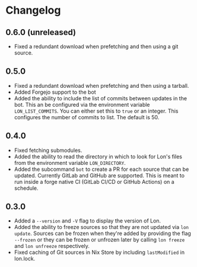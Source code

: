 # Changelog

## 0.6.0 (unreleased)

- Fixed a redundant download when prefetching and then using a git source.

## 0.5.0

- Fixed a redundant download when prefetching and then using a tarball.
- Added Forgejo support to the bot
- Added the ability to include the list of commits between updates in the bot.
  This an be configured via the environment variable `LON_LIST_COMMITS`. You
  can either set this to `true` or an integer. This configures the number of
  commits to list. The default is 50.

## 0.4.0

- Fixed fetching submodules.
- Added the ability to read the directory in which to look for Lon's files from
  the environment variable `LON_DIRECTORY`.
- Added the subcommand `bot` to create a PR for each source that can be
  updated. Currently GitLab and GitHub are supported. This is meant to run
  inside a forge native CI (GitLab CI/CD or GitHub Actions) on a schedule.

## 0.3.0

- Added a `--version` and `-V` flag to display the version of Lon.
- Added the ability to freeze sources so that they are not updated via `lon
  update`. Sources can be frozen when they're added by providing the flag
  `--frozen` or they can be frozen or unfrozen later by calling `lon freeze`
  and `lon unfreeze` respectively.
- Fixed caching of Git sources in Nix Store by including `lastModified` in
  lon.lock.
